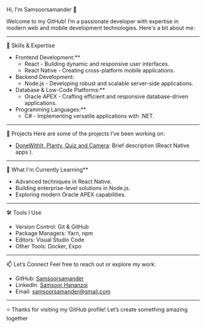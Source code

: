  Hi, I'm Samsoorsamander 👋

Welcome to my GitHub! I’m a passionate developer with expertise in modern web and mobile development technologies. Here's a bit about me:

---

 🌟 Skills & Expertise
- Frontend Development:**
  - React - Building dynamic and responsive user interfaces.
  - React Native - Creating cross-platform mobile applications.
- Backend Development:
  - Node.js - Developing robust and scalable server-side applications.
- Database & Low-Code Platforms:**
  - Oracle APEX - Crafting efficient and responsive database-driven applications.
- Programming Languages:**
  - C# - Implementing versatile applications with .NET.
  
---

🚀 Projects
Here are some of the projects I’ve been working on:
- [DoneWithIt, Planty, Quiz and Camera](#): Brief description (React Native apps ).
  
---

 🌱 What I'm Currently Learning**
- Advanced techniques in React Native.
- Building enterprise-level solutions in Node.js.
- Exploring modern Oracle APEX capabilities.

---

 🛠️ Tools I Use
- Version Control: Git & GitHub
- Package Managers: Yarn, npm
- Editors: Visual Studio Code
- Other Tools: Docker, Expo

---

 📫 Let’s Connect
Feel free to reach out or explore my work:
- GitHub: [Samsoorsamander](https://github.com/Samsoorsamander)
- LinkedIn: [Samsoor Hananzoi](#)
- Email: [samsoorsamander@gmail.com](#)

---

⭐️ Thanks for visiting my GitHub profile! Let’s create something amazing together
